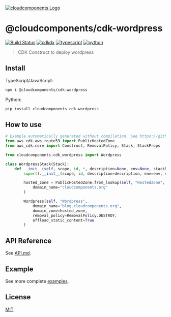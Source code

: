 [![cloudcomponents Logo](https://raw.githubusercontent.com/cloudcomponents/cdk-constructs/master/logo.png)](https://github.com/cloudcomponents/cdk-constructs)

# @cloudcomponents/cdk-wordpress

[![Build Status](https://github.com/cloudcomponents/cdk-constructs/workflows/Build/badge.svg)](https://github.com/cloudcomponents/cdk-constructs/actions?query=workflow=Build)
[![cdkdx](https://img.shields.io/badge/buildtool-cdkdx-blue.svg)](https://github.com/hupe1980/cdkdx)
[![typescript](https://img.shields.io/badge/jsii-typescript-blueviolet.svg)](https://www.npmjs.com/package/@cloudcomponents/cdk-wordpress)
[![python](https://img.shields.io/badge/jsii-python-blueviolet.svg)](https://pypi.org/project/cloudcomponents.cdk-wordpress/)

> CDK Construct to deploy wordpress

## Install

TypeScript/JavaScript:

```bash
npm i @cloudcomponents/cdk-wordpress
```

Python:

```bash
pip install cloudcomponents.cdk-wordpress
```

## How to use

```python
# Example automatically generated without compilation. See https://github.com/aws/jsii/issues/826
from aws_cdk.aws_route53 import PublicHostedZone
from aws_cdk.core import Construct, RemovalPolicy, Stack, StackProps

from cloudcomponents.cdk_wordpress import Wordpress

class WordpressStack(Stack):
    def __init__(self, scope, id, *, description=None, env=None, stackName=None, tags=None, synthesizer=None, terminationProtection=None, analyticsReporting=None):
        super().__init__(scope, id, description=description, env=env, stackName=stackName, tags=tags, synthesizer=synthesizer, terminationProtection=terminationProtection, analyticsReporting=analyticsReporting)

        hosted_zone = PublicHostedZone.from_lookup(self, "HostedZone",
            domain_name="cloudcomponents.org"
        )

        Wordpress(self, "Wordpress",
            domain_name="blog.cloudcomponents.org",
            domain_zone=hosted_zone,
            removal_policy=RemovalPolicy.DESTROY,
            offload_static_content=True
        )
```

## API Reference

See [API.md](https://github.com/cloudcomponents/cdk-constructs/tree/master/packages/cdk-wordpress/API.md).

## Example

See more complete [examples](https://github.com/cloudcomponents/cdk-constructs/tree/master/examples).

## License

[MIT](https://github.com/cloudcomponents/cdk-constructs/tree/master/packages/cdk-wordpress/LICENSE)
